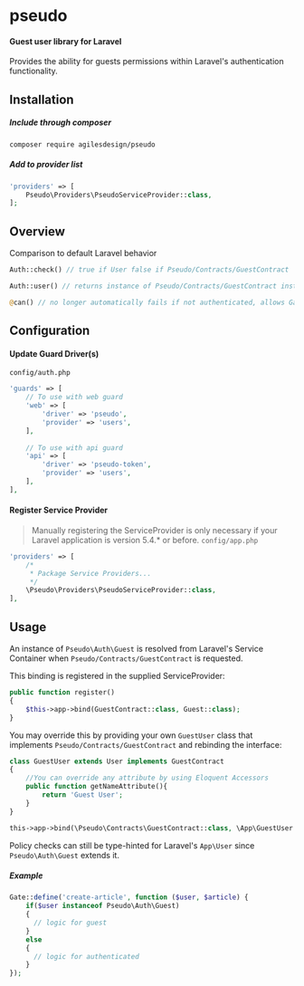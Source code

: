 # pseudo
#### Guest user library for Laravel

Provides the ability for guests permissions within Laravel's authentication functionality.

## Installation

##### Include through composer

`composer require agilesdesign/pseudo`

##### Add to provider list

```php
'providers' => [
    Pseudo\Providers\PseudoServiceProvider::class,
];
```

## Overview
Comparison to default Laravel behavior
```php
Auth::check() // true if User false if Pseudo/Contracts/GuestContract 
```

```php
Auth::user() // returns instance of Pseudo/Contracts/GuestContract instead of null if no user found
```

```php
@can() // no longer automatically fails if not authenticated, allows Gate to be checked
```

## Configuration
#### Update Guard Driver(s)
`config/auth.php`

```php
'guards' => [
    // To use with web guard
    'web' => [
        'driver' => 'pseudo',
        'provider' => 'users',
    ],
    
    // To use with api guard
    'api' => [
        'driver' => 'pseudo-token',
        'provider' => 'users',
    ],
],
```

#### Register Service Provider
> Manually registering the ServiceProvider is only necessary if your Laravel application is version 5.4.* or before.
`config/app.php`

```php
'providers' => [
    /*
     * Package Service Providers...
     */
    \Pseudo\Providers\PseudoServiceProvider::class,
],
```

## Usage
An instance of `Pseudo\Auth\Guest` is resolved from Laravel's Service Container when `Pseudo/Contracts/GuestContract` is requested.

This binding is registered in the supplied ServiceProvider:

```php
public function register()
{
    $this->app->bind(GuestContract::class, Guest::class);
}
```

You may override this by providing your own `GuestUser` class that implements `Pseudo/Contracts/GuestContract` and rebinding the interface:

```php
class GuestUser extends User implements GuestContract
{
    //You can override any attribute by using Eloquent Accessors
    public function getNameAttribute(){
        return 'Guest User';
    }
}
```

```php
this->app->bind(\Pseudo\Contracts\GuestContract::class, \App\GuestUser::class);
```

Policy checks can still be type-hinted for Laravel's `App\User` since `Pseudo\Auth\Guest` extends it.

##### Example
```php
Gate::define('create-article', function ($user, $article) {
    if($user instanceof Pseudo\Auth\Guest)
    {
      // logic for guest
    }
    else
    {
      // logic for authenticated
    }
});
```
